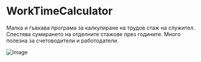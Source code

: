 # WorkTimeCalculator
Малка и гъвкава програма за калкулиране на трудов стаж на служител. Спестява сумирането на отделните стажове през годините. Много полезна за счетоводители и работодатели. 

![image](https://user-images.githubusercontent.com/10697327/156372502-900f8c9c-430c-4176-befe-29e961ccc3b3.png)
